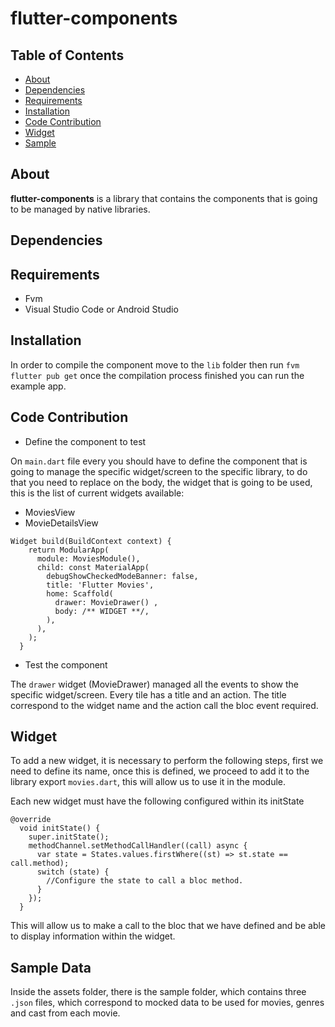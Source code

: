 # flutter-components

## Table of Contents
- [About](#about)
- [Dependencies](#dependencies)
- [Requirements](#requirements)
- [Installation](#installation)
- [Code Contribution](#code-contribution)
- [Widget](#widget)
- [Sample](#sample-data)

## About

**flutter-components** is a library that contains the components that is going to be managed by native libraries.

## Dependencies

## Requirements

- Fvm
- Visual Studio Code or Android Studio

## Installation

In order to compile the component move to the ```lib``` folder then run ```fvm flutter pub get``` once the compilation process
finished you can run the example app.

## Code Contribution

- Define the component to test

On ```main.dart``` file every you should have to define the component that is going to manage the specific widget/screen to the specific
library, to do that you need to replace on the body, the widget that is going to be used, this is the list of current widgets available:
- MoviesView
- MovieDetailsView

```
Widget build(BuildContext context) {
    return ModularApp(
      module: MoviesModule(),
      child: const MaterialApp(
        debugShowCheckedModeBanner: false,
        title: 'Flutter Movies',
        home: Scaffold(
          drawer: MovieDrawer() ,
          body: /** WIDGET **/,
        ),
      ),
    );
  }
```

- Test the component

The ```drawer``` widget (MovieDrawer) managed all the events to show the specific widget/screen. Every tile has a title and an action.
The title correspond to the widget name and the action call the bloc event required.

## Widget

To add a new widget, it is necessary to perform the following steps, first we need to define its name, once this is defined, we proceed to add it to the library export ```movies.dart```, 
this will allow us to use it in the module.

Each new widget must have the following configured within its initState

```
@override
  void initState() {
    super.initState();
    methodChannel.setMethodCallHandler((call) async {
      var state = States.values.firstWhere((st) => st.state == call.method);
      switch (state) {
        //Configure the state to call a bloc method.
      }
    });
  }
```

This will allow us to make a call to the bloc that we have defined and be able to display information within the widget.

## Sample Data

Inside the assets folder, there is the sample folder, which contains three ```.json``` files, which correspond to mocked data to be used for 
movies, genres and cast from each movie.